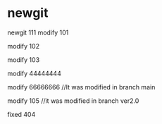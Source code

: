 # newgit
newgit
111
modify 101

modify 102

modify 103


modify 44444444

modify 66666666 //It was modified in branch main

modify 105 //it was modified in branch ver2.0

fixed 404
